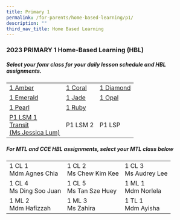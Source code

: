 ```yaml
---
title: Primary 1
permalink: /for-parents/home-based-learning/p1/
description: ""
third_nav_title: Home Based Learning
---
```

<h3><b>2023 PRIMARY 1 Home-Based Learning (HBL)</b></h3>
<h5>Select your fomr class for your daily lesson schedule and HBL assignments.</h5>
<table>
	<tbody>
		<tr>
		<td><a target="_blank" href="https://docs.google.com/spreadsheets/d/1GtwSIH_yJnr3Tam0cMfiBjYl1-2juX0qLXfclNpMcNo/edit?usp=drive_link">1 Amber</a></td>
		<td><a target="_blank" href="https://docs.google.com/spreadsheets/d/1Jm4B5pT8b8gp2NKBw9fZ37Hc98w98_fDsRPiKSHI8GQ/edit?usp=drive_link">1 Coral</a></td>
		<td><a target="_blank" href="https://docs.google.com/spreadsheets/d/1wuySnXLH8Co-2GzxyV3QTZLulaqeoL41Sz15fOyo92U/edit?usp=drive_link">1 Diamond</a></td>
	</tr>
			<tr>
		<td><a target="_blank" href="https://docs.google.com/spreadsheets/d/1cDVm9Vcvubx_N4GXrehyrBflVWzPpt8CJpZeoYpEvus/edit?usp=drive_link">1 Emerald</a></td>
		<td><a target="_blank" href="https://docs.google.com/spreadsheets/d/1uEyGGbVjopWKwhN8GBa-LRIwrx7lgFK6_A5_CuTbync/edit?usp=drive_link">1 Jade</a></td>
		<td><a target="_blank" href="https://docs.google.com/spreadsheets/d/1O2lM5h7cZYdI92yIWCFz7D9ICFVg9NgScUS4ve5nDh8/edit?usp=drive_link">1 Opal</a></td>
	</tr>
			<tr>
		<td><a target="_blank" href="https://docs.google.com/spreadsheets/d/1kqi6_CRtF-S-HjtQgK1y4r9-f0svdzCd0t5yZIKk8dg/edit?usp=drive_link">1 Pearl</a></td>
		<td><a target="_blank" href="https://docs.google.com/spreadsheets/d/1RlG_iNbbBtNu3-c1GetKLtYVY6DcpI_bT0mmistLvDo/edit?usp=drive_link">1 Ruby</a></td>
	</tr>
			<tr>
		<td><a target="_blank" href="https://docs.google.com/spreadsheets/d/1KR6uziuRt0FIPqf6b6tfcsnT7Gvz9vm1RIM8RAIg5EM/edit?usp=drive_link">P1 LSM 1 <br> Transit <br> (Ms Jessica Lum)</a></td>
		<td>P1 LSM 2 </td>
		<td>P1 LSP </td>
	</tr>
	</tbody>
</table>
<h5>For MTL and CCE HBL assignments, select your MTL class below</h5>
<table>
	<tbody>
		<tr>
		<td>1 CL 1 <br>Mdm Agnes Chia</td>
		<td>1 CL 2 <br>Ms Chew Kim Kee</td>
		<td>1 CL 3 <br>Ms Audrey Lee</td>
	</tr>
		<tr>
		<td>1 CL 4 <br>Ms Ding Soo Juan</td>
		<td>1 CL 5 <br>Ms Tan Sze Huey</td>
		<td>1 ML 1<br>Mdm Norlela</td>
	</tr>
		<tr>
		<td>1 ML 2 <br>Mdm Hafizzah</td>
		<td>1 ML 3 <br>Ms Zahira</td>
		<td>1 TL 1<br>Mdm Ayisha</td>
	</tr>
		</tbody>
</table>